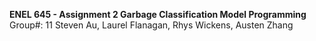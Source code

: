 **ENEL 645 - Assignment 2 Garbage Classification Model Programming**
Group#: 11
Steven Au, Laurel Flanagan, Rhys Wickens, Austen Zhang 

